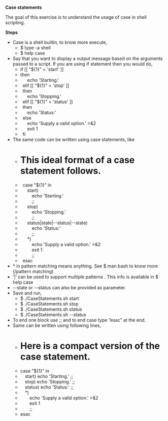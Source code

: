 ﻿**Case statements**

The goal of this exercise is to understand the usage of case in shell scripting.


**Steps**

- Case is a shell builtin, to know more execute,
  - $ type -a shell
  - $ help case
- Say that you want to display a output message based on the arguments passed to a script. If you are using if statement then you would do,
  - if [[ "${1}" = 'start' ]]
  - then
  - `   `echo 'Starting.'
  - ` `elif [[ "${1}" = 'stop' ]]
  - ` `then
  - `   `echo 'Stopping.'
  - ` `elif [[ "${1}" = 'status' ]]
  - ` `then
  - `   `echo 'Status:'
  - ` `else
  - `   `echo 'Supply a valid option.' >&2
  - `   `exit 1
  - ` `fi
- The same code can be written using case statements, like
  - # This ideal format of a case statement follows.
  - ` `case "${1}" in
  - `   `start)
  - `     `echo 'Starting.'
  - `     `;;
  - `   `stop)
  - `     `echo 'Stopping.'
  - `     `;;
  - `   `status|state|--status|--state)
  - `     `echo 'Status:'
  - `     `;;
  - `   `\*)
  - `     `echo 'Supply a valid option.' >&2
  - `     `exit 1
  - `     `;;
  - ` `esac
- \* in pattern matching means anything. See $ man bash to know more (/pattern matching)
- ‘|’ can be used to support multiple patterns . This info is available in $ help case
- --state or --status can also be provided as parameter.
- Save and run,
  - $ ./CaseStatements.sh start
  - $ ./CaseStatements.sh stop
  - $ ./CaseStatements.sh status
  - $ ./CaseStatements.sh --status
- To end one block use ;; and to end case type “esac” at the end.
- Same can be written using following lines,
  - # Here is a compact version of the case statement.
  - case "${1}" in
  - `  `start) echo 'Starting.' ;;
  - `  `stop) echo 'Stopping.' ;;
  - `  `status) echo 'Status:' ;;
  - `  `\*)
  - `    `echo 'Supply a valid option.' >&2
  - `    `exit 1
  - `    `;;
  - esac
